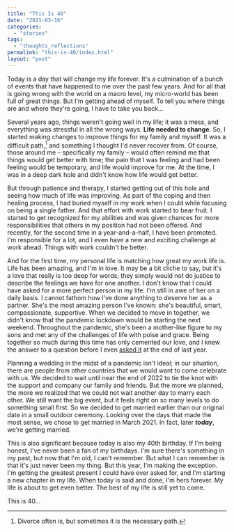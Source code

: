 ```yaml
---
title: "This Is 40"
date: "2021-03-16"
categories: 
  - "stories"
tags: 
  - "thoughts_reflections"
permalink: "this-is-40/index.html"
layout: "post"
---
```


Today is a day that will change my life forever. It's a culmination of a bunch of events that have happened to me over the past few years. And for all that is going wrong with the world on a macro level, my micro-world has been full of great things. But I'm getting ahead of myself. To tell you where things are and where they're going, I have to take you back…

Several years ago, things weren't going well in my life; it was a mess, and everything was stressful in all the wrong ways. **Life needed to change**. So, I started making changes to improve things for my family and myself. It was a difficult path,[^1] and something I thought I'd never recover from. Of course, those around me – specifically my family – would often remind me that things would get better with time; the pain that I was feeling and had been feeling would be temporary, and life would improve for me. At the time, I was in a deep dark hole and didn't know how life would get better.

But through patience and therapy, I started getting out of this hole and seeing how much of life was improving. As part of the coping and then healing process, I had buried myself in my work when I could while focusing on being a single father. And that effort with work started to bear fruit. I started to get recognized for my abilities and was given chances for more responsibilities that others in my position had not been offered. And recently, for the second time in a year-and-a-half, I have been promoted. I'm responsible for a lot, and I even have a new and exciting challenge at work ahead. Things with work couldn't be better.

And for the first time, my personal life is matching how great my work life is. Life has been amazing, and I'm in love. It may be a bit cliche to say, but it's a love that really is too deep for words; they simply would not do justice to describe the feelings we have for one another. I don't know that I could have asked for a more perfect person in my life. I'm still in awe of her on a daily basis. I cannot fathom how I've done anything to deserve her as a partner. She's the most amazing person I've known: she's beautiful, smart, compassionate, supportive. When we decided to move in together, we didn't know that the pandemic lockdown would be starting the next weekend. Throughout the pandemic, she's been a mother-like figure to my sons and met any of the challenges of life with poise and grace. Being together so much during this time has only cemented our love, and I knew the answer to a question before I even [asked it](https://twitter.com/nahumck/status/1344673077314154498?s=21) at the end of last year.

Planning a wedding in the midst of a pandemic isn't ideal; in our situation, there are people from other countries that we would want to come celebrate with us. We decided to wait until near the end of 2022 to tie the knot with the support and company our family and friends. But the more we planned, the more we realized that we could not wait another day to marry each other. We still want the big event, but it feels right on so many levels to do something small first. So we decided to get married earlier than our original date in a small outdoor ceremony. Looking over the days that made the most sense, we chose to get married in March 2021. In fact, later _**today**_, we're getting married.

This is also significant because today is also my 40th birthday. If I'm being honest, I've never been a fan of my birthdays. I'm sure there's something in my past, but now that I'm old, I can't remember. But what I can remember is that it's just never been my thing. But this year, I'm making the exception. I'm getting the greatest present I could have ever asked for, and I'm starting a new chapter in my life. When today is said and done, I'm hers forever. My life is about to get even better. The best of my life is still yet to come.

This is 40…

[^1]: Divorce often is, but sometimes it is the necessary path.
